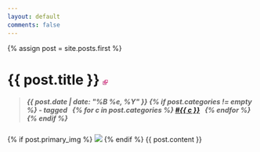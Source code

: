 ```yaml
---
layout: default
comments: false
---
```


{% assign post = site.posts.first %}

<div class="post">

<!-- copied from post_header include -->
<h1>
  {{ post.title }}
  <a href="{{ post.url }}">
    <img src="/img/link.jpg" alt="Permalink to {{ post.title }}" />
  </a>
</h1>
<blockquote class="date-wrapper">
  <h5 class="date">
    {{ post.date | date: "%B %e, %Y" }}
    {% if post.categories != empty %}
     - tagged &nbsp;
    {% for c in post.categories %}
    <a class="tag" href="/category/{{ c }}">#{{ c }}</a><span>&nbsp;&nbsp;</span>
    {% endfor %}
    {% endif %}
  </h5>
</blockquote>
<!-- end copy -->

  {% if post.primary_img %}
  <img src="{{ post.primary_img }}" class="primary" />
  {% endif %}
  {{ post.content }}

</div>
